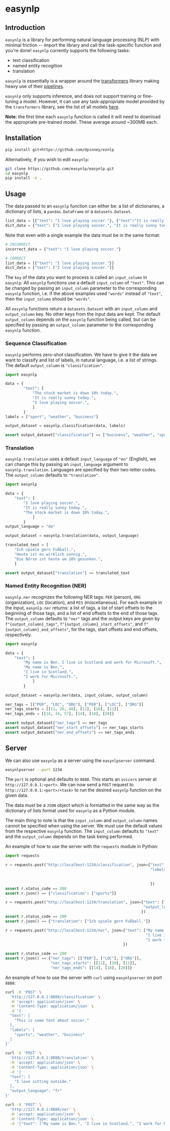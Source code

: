 # easynlp

## Introduction

`easynlp` is a library for performing natural language processing (NLP) with minimal friction -- import the library and call the task-specific function and you're done! `easynlp` currently supports the following tasks:

- text classification
- named entity recogition
- translation

`easynlp` is essentially is a wrapper around the [transformers](https://github.com/huggingface/transformers) library making heavy use of their [pipelines](https://huggingface.co/transformers/main_classes/pipelines.html).

`easynlp` only supports inference, and does not support training or fine-tuning a model. However, it can use any task-appropriate model provided by the `transformers` library, see the list of all models [here](https://huggingface.co/models).

**Note**: the first time each `easynlp` function is called it will need to download the appropriate pre-trained model. These average around ~300MB each.

## Installation

```bash
pip install git+https://github.com/dpinney/eznlp
```

Alternatively, if you wish to edit `easynlp`:

```bash
git clone https://github.com/easynlp/easynlp.git
cd easynlp
pip install -e .
```

## Usage

The data passed to an `easynlp` function can either be: a list of dictionaries, a dictionary of lists, a `pandas.DataFrame` or a `datasets.Dataset`.

```python
list_data = [{"text": "I love playing soccer."}, {"text":"It is really sunny today."}]
dict_data = {"text": ["I love playing soccer.", "It is really sunny today."]}
```

Note that even with a single example the data must be in the same format:

```python
# INCORRECT
incorrect_data = {"text": "I love playing soccer."}

# CORRECT
list_data = [{"text": "I love playing soccer."}]
dict_data = {"text": ["I love playing soccer."]}
```

The `key` of the data you want to process is called an `input_column` in `easynlp`. All `easynlp` functions use a default `input_column` of `"text"`. This can be changed by passing an `input_column` parameter to the corresponding `easynlp` function, i.e. if the above examples used `"words"` instead of `"text"`, then the `input_column` should be `"words"`.

All `easynlp` functions return a `datasets.Dataset` with an `input_column` and `output_column` key. No other keys from the input data are kept. The default `output_column` depends on the `easynlp` function being called, but can be specified by passing an `output_column` parameter to the corresponding `easynlp` function.

### Sequence Classification

`easynlp` performs zero-shot classification. We have to give it the data we want to classify and list of labels, in natural language, i.e. a list of strings. The default `output_column` is `"classification"`.

```python
import easynlp

data = {
        "text": [
            "The stock market is down 10% today.",
            "It is really sunny today.",
            "I love playing soccer.",
            ]
        }
labels = ["sport", "weather", "business"]

output_dataset = easynlp.classification(data, labels)

assert output_dataset["classification"] == ["business", "weather", "sports"]
```

### Translation

`easynlp.translation` uses a default `input_language` of `"en"` (English), we can change this by passing an `input_language` argument to `easynlp.translation`. Languages are specified by their two-letter codes. The `output_column` defaults to `"translation"`.

```python
import easynlp

data = {
    "text": [
        "I love playing soccer.",
        "It is really sunny today.",
        "The stock market is down 10% today.",
            ]
        }
output_language = "de"

output_dataset = easynlp.translation(data, output_language)

translated_text = [
    "Ich spiele gern Fußball.",
    "Heute ist es wirklich sonnig.",
    "Die Börse ist heute um 10% gesunken.",
    ]

assert output_dataset["translation"] == translated_text
```

### Named Entity Recognition (NER)

`easynlp.ner` recognizes the following NER tags: `PER` (person), `ORG` (organization), `LOC` (location), and `MIS` (miscellaneous). For each example in the input, `easynlp.ner` returns: a list of tags, a list of start offsets to the beginning of those tags, and a list of end offsets to the end of those tags. The `output_column` defaults to `"ner"` tags and the output keys are given by `f"{output_column}_tags"`, `f"{output_column}_start_offsets"`, and `f"{output_column}_end_offsets"`, for the tags, start offsets and end offsets, respectively.

```python
import easynlp

data = {
    "text": [
        "My name is Ben. I live in Scotland and work for Microsoft.",
        "My name is Ben.",
        "I live in Scotland.",
        "I work for Microsoft.",
            ]
        }

output_dataset = easynlp.ner(data, input_column, output_column)

ner_tags = [["PER", "LOC", "ORG"], ["PER"], ["LOC"], ["ORG"]]
ner_tags_starts = [[11, 26, 48], [11], [10], [11]]
ner_tags_ends = [[14, 34, 57], [14], [18], [20]]

assert output_dataset["ner_tags"] == ner_tags
assert output_dataset["ner_start_offsets"] == ner_tags_starts
assert output_dataset["ner_end_offsets"] == ner_tags_ends
```

## Server

We can also use `easynlp` as a server using the `easynlpserver` command.

```bash
easynlpserver --port 1234
```

The `port` is optional and defaults to `8888`. This starts an `uvicorn` server at `http://127.0.0.1:<port>`. We can now send a `POST` request to `http://127.0.0.1:<port>/<task>` to run the desired `easynlp` function on the given data.

The data must be a `JSON` object which is formatted in the same way as the dictionary of lists format used for `easynlp` as a Python module.

The main thing to note is that the `input_column` and `output_column` names cannot be specified when using the server. We must use the default values from the respective `easynlp` function. The `input_column` defaults to `"text"` and the `output_column` depends on the task being performed.

An example of how to use the server with the `requests` module in Python:

```python
import requests

r = requests.post("http://localhost:1234/classification", json={"text": ["I love playing soccer."],
                                                                "labels": ["sports", 
                                                                           "weather",
                                                                           "business"]
                                                                })
assert r.status_code == 200
assert r.json() == {"classification": ["sports"]}

r = requests.post("http://localhost:1234/translation", json={"text": ["I love playing soccer."],
                                                             "output_language": "de"
                                                            })
assert r.status_code == 200
assert r.json() == {"translation": ["Ich spiele gern Fußball."]}

r = requests.post("http://localhost:1234/ner", json={"text": ["My name is Ben.",
                                                              "I live in Scotland.",
                                                              "I work for Microsoft."]
                                                    })

assert r.status_code == 200
assert r.json() == {"ner_tags": [["PER"], ["LOC"], ["ORG"]],
                    "ner_tags_starts": [[11], [10], [11]],
                    "ner_tags_ends": [[14], [18], [20]]}
```

An example of how to use the server with `curl` using `easynlpserver` on port `8888`:

```bash
curl -X 'POST' \
  'http://127.0.0.1:8888/classification' \
  -H 'accept: application/json' \
  -H 'Content-Type: application/json' \
  -d '{
  "text": [
    "This is some text about soccer."
  ],
  "labels": [
    "sports", "weather", "business"
  ]
}'
```

```bash
curl -X 'POST' \
  'http://127.0.0.1:8888/translation' \
  -H 'accept: application/json' \
  -H 'Content-Type: application/json' \
  -d '{
  "text": [
    "I love sitting outside."
  ],
  "output_language": "fr"
}'
```

```bash
curl -X 'POST' \
  'http://127.0.0.1:8888/ner' \
  -H 'accept: application/json' \
  -H 'Content-Type: application/json' \
  -d '{"text": ["My name is Ben.", "I live in Scotland.", "I work for Microsoft."]}'
```
